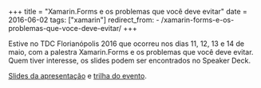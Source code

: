 +++
title = "Xamarin.Forms e os problemas que você deve evitar"
date = 2016-06-02
tags: ["xamarin"]
redirect_from:
    - /xamarin-forms-e-os-problemas-que-voce-deve-evitar/
+++

<p class="intro"><span class="dropcap">E</span>stive no TDC Florianópolis 2016 que ocorreu nos dias 11, 12, 13 e 14 de maio, com a palestra Xamarin.Forms e os problemas que você deve evitar. Quem tiver interesse, os slides podem ser encontrados no Speaker Deck.</p>

[Slides da apresentação][slides] e [trilha do evento][trilha].

[slides]: https://speakerdeck.com/ionixjunior/xamarin-forms-e-os-problemas-que-voce-deve-evitar
[trilha]: http://www.thedevelopersconference.com.br/tdc/2016/florianopolis/trilha-xamarin